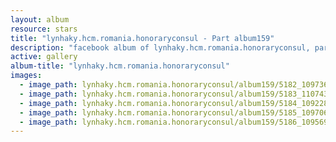 ```yaml
---
layout: album
resource: stars
title: "lynhaky.hcm.romania.honoraryconsul - Part album159"
description: "facebook album of lynhaky.hcm.romania.honoraryconsul, part album159."
active: gallery
album-title: "lynhaky.hcm.romania.honoraryconsul"
images:
  - image_path: lynhaky.hcm.romania.honoraryconsul/album159/5182_109736028_3330567070311472_2594880778521117366_n.jpg
  - image_path: lynhaky.hcm.romania.honoraryconsul/album159/5183_110743203_3330567066978139_4693387660299712613_n.jpg
  - image_path: lynhaky.hcm.romania.honoraryconsul/album159/5184_109228396_3330567060311473_4970957362946773963_n.jpg
  - image_path: lynhaky.hcm.romania.honoraryconsul/album159/5185_109706738_3330567023644810_4761294570999552100_n.jpg
  - image_path: lynhaky.hcm.romania.honoraryconsul/album159/5186_109569739_3330567013644811_4121495977580559117_n.jpg
---
```


